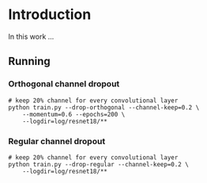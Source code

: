 # Introduction
In this work ...


## Running

### Orthogonal channel dropout

```shell
# keep 20% channel for every convolutional layer
python train.py --drop-orthogonal --channel-keep=0.2 \
    --momentum=0.6 --epochs=200 \
    --logdir=log/resnet18/**
```


### Regular channel dropout
```shell
# keep 20% channel for every convolutional layer
python train.py --drop-regular --channel-keep=0.2 \
    --logdir=log/resnet18/**
```